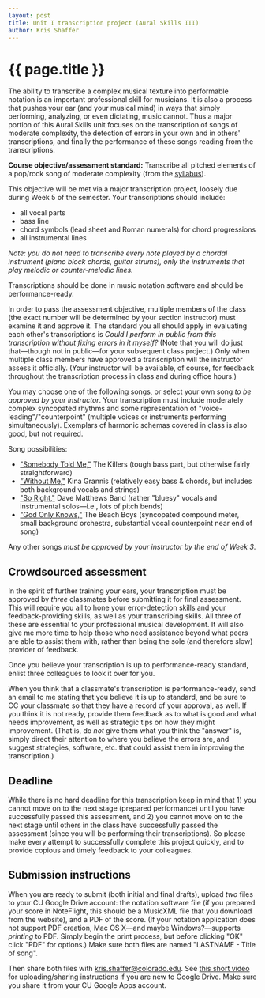 ```yaml
---
layout: post
title: Unit I transcription project (Aural Skills III)
author: Kris Shaffer
---
```


# {{ page.title }} #

The ability to transcribe a complex musical texture into performable notation is an important professional skill for musicians. It is also a process that pushes your ear (and your musical mind) in ways that simply performing, analyzing, or even dictating, music cannot. Thus a major portion of this Aural Skills unit focuses on the transcription of songs of moderate complexity, the detection of errors in your own and in others' transcriptions, and finally the performance of these songs reading from the transcriptions.

**Course objective/assessment standard:** Transcribe all pitched elements of a pop/rock song of moderate complexity (from the [syllabus](auralskills3.html)). 

This objective will be met via a major transcription project, loosely due during Week 5 of the semester. Your transcriptions should include:

- all vocal parts  
- bass line  
- chord symbols (lead sheet and Roman numerals) for chord progressions  
- all instrumental lines

*Note: you do not need to transcribe every note played by a chordal instrument (piano block chords, guitar strums), only the instruments that play melodic or counter-melodic lines.*

Transcriptions should be done in music notation software and should be performance-ready. 

In order to pass the assessment objective, multiple members of the class (the exact number will be determined by your section instructor) must examine it and approve it. The standard you all should apply in evaluating each other's transcriptions is *Could I perform in public from this transcription without fixing errors in it myself?* (Note that you will do just that—though not in public—for your subsequent class project.) Only when multiple class members have approved a transcription will the instructor assess it officially. (Your instructor will be available, of course, for feedback throughout the transcription process in class and during office hours.)

You may choose one of the following songs, or select your own song *to be approved by your instructor*. Your transcription must include moderately complex syncopated rhythms and some representation of "voice-leading"/"counterpoint" (multiple voices or instruments performing simultaneously). Exemplars of harmonic schemas covered in class is also good, but not required.

Song possibilities:

- ["Somebody Told Me,"](http://open.spotify.com/track/7HGTkn2aX7MNdKs7nV2xBt) The Killers (tough bass part, but otherwise fairly straightforward)  
- ["Without Me,"](http://open.spotify.com/track/0dANBArhOxOMg86yF1yqNQ) Kina Grannis (relatively easy bass & chords, but includes both background vocals and strings)  
- ["So Right,"](http://open.spotify.com/track/2mb0QZ1XtxUB82ziBCVtNY) Dave Matthews Band (rather "bluesy" vocals and instrumental solos—i.e., lots of pitch bends)  
- ["God Only Knows,"](http://open.spotify.com/track/6iGU74CwXuT4XVepjc9Emf) The Beach Boys (syncopated compound meter, small background orchestra, substantial vocal counterpoint near end of song)

Any other songs *must be approved by your instructor by the end of Week 3*.

## Crowdsourced assessment

In the spirit of further training your ears, your transcription must be approved by *three* classmates before submitting it for final assessment. This will require you all to hone your error-detection skills and your feedback-providing skills, as well as your transcribing skills. All three of these are essential to your professional musical development. It will also give me more time to help those who need assistance beyond what peers are able to assist them with, rather than being the sole (and therefore slow) provider of feedback.

Once you believe your transcription is up to performance-ready standard, enlist three colleagues to look it over for you. 

When you think that a classmate's transcription is performance-ready, send an email to me stating that you believe it is up to standard, and be sure to CC your classmate so that they have a record of your approval, as well. If you think it is not ready, provide them feedback as to what is good and what needs improvement, as well as strategic tips on how they might improvement. (That is, do *not* give them what you think the "answer" is, simply direct their attention to where you believe the errors are, and suggest strategies, software, etc. that could assist them in improving the transcription.)

## Deadline

While there is no hard deadline for this transcription keep in mind that 1) you cannot move on to the next stage (prepared performance) until you have successfully passed this assessment, and 2) you cannot move on to the next stage until others in the class have successfully passed the assessment (since you will be performing their transcriptions). So please make every attempt to successfully complete this project quickly, and to provide copious and timely feedback to your colleagues.

## Submission instructions

When you are ready to submit (both initial and final drafts), upload *two* files to your CU Google Drive account: the notation software file (if you prepared your score in NoteFlight, this should be a MusicXML file that you download from the website), and a PDF of the score. (If your notation application does not support PDF creation, Mac OS X—and maybe Windows?—supports *printing* to PDF. Simply begin the print process, but before clicking "OK" click "PDF" for options.) Make sure both files are named "LASTNAME - Title of song". 

Then share both files with kris.shaffer@colorado.edu. See [this short video](https://vimeo.com/73001492) for uploading/sharing instructions if you are new to Google Drive. Make sure you share it from your CU Google Apps account.
